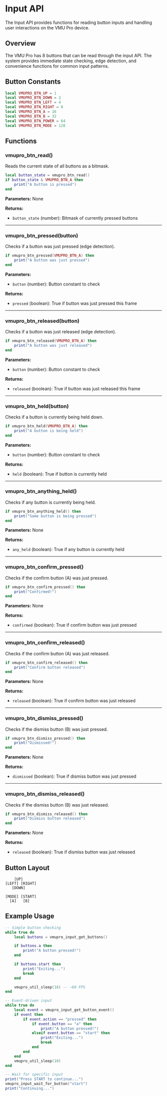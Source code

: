 # Input API

The Input API provides functions for reading button inputs and handling user interactions on the VMU Pro device.

## Overview

The VMU Pro has 8 buttons that can be read through the input API. The system provides immediate state checking, edge detection, and convenience functions for common input patterns.

## Button Constants

```lua
local VMUPRO_BTN_UP = 1
local VMUPRO_BTN_DOWN = 2
local VMUPRO_BTN_LEFT = 4
local VMUPRO_BTN_RIGHT = 8
local VMUPRO_BTN_A = 16
local VMUPRO_BTN_B = 32
local VMUPRO_BTN_POWER = 64
local VMUPRO_BTN_MODE = 128
```

## Functions

### vmupro_btn_read()

Reads the current state of all buttons as a bitmask.

```lua
local button_state = vmupro_btn_read()
if button_state & VMUPRO_BTN_A then
    print("A button is pressed")
end
```

**Parameters:** None

**Returns:**
- `button_state` (number): Bitmask of currently pressed buttons

---

### vmupro_btn_pressed(button)

Checks if a button was just pressed (edge detection).

```lua
if vmupro_btn_pressed(VMUPRO_BTN_A) then
    print("A button was just pressed")
end
```

**Parameters:**
- `button` (number): Button constant to check

**Returns:**
- `pressed` (boolean): True if button was just pressed this frame

---

### vmupro_btn_released(button)

Checks if a button was just released (edge detection).

```lua
if vmupro_btn_released(VMUPRO_BTN_A) then
    print("A button was just released")
end
```

**Parameters:**
- `button` (number): Button constant to check

**Returns:**
- `released` (boolean): True if button was just released this frame

---

### vmupro_btn_held(button)

Checks if a button is currently being held down.

```lua
if vmupro_btn_held(VMUPRO_BTN_A) then
    print("A button is being held")
end
```

**Parameters:**
- `button` (number): Button constant to check

**Returns:**
- `held` (boolean): True if button is currently held

---

### vmupro_btn_anything_held()

Checks if any button is currently being held.

```lua
if vmupro_btn_anything_held() then
    print("Some button is being pressed")
end
```

**Parameters:** None

**Returns:**
- `any_held` (boolean): True if any button is currently held

---

### vmupro_btn_confirm_pressed()

Checks if the confirm button (A) was just pressed.

```lua
if vmupro_btn_confirm_pressed() then
    print("Confirmed!")
end
```

**Parameters:** None

**Returns:**
- `confirmed` (boolean): True if confirm button was just pressed

---

### vmupro_btn_confirm_released()

Checks if the confirm button (A) was just released.

```lua
if vmupro_btn_confirm_released() then
    print("Confirm button released")
end
```

**Parameters:** None

**Returns:**
- `released` (boolean): True if confirm button was just released

---

### vmupro_btn_dismiss_pressed()

Checks if the dismiss button (B) was just pressed.

```lua
if vmupro_btn_dismiss_pressed() then
    print("Dismissed!")
end
```

**Parameters:** None

**Returns:**
- `dismissed` (boolean): True if dismiss button was just pressed

---

### vmupro_btn_dismiss_released()

Checks if the dismiss button (B) was just released.

```lua
if vmupro_btn_dismiss_released() then
    print("Dismiss button released")
end
```

**Parameters:** None

**Returns:**
- `released` (boolean): True if dismiss button was just released

## Button Layout

```
    [UP]
[LEFT] [RIGHT]
   [DOWN]

[MODE] [START]
  [A]   [B]
```

## Example Usage

```lua
-- Simple button checking
while true do
    local buttons = vmupro_input_get_buttons()

    if buttons.a then
        print("A button pressed!")
    end

    if buttons.start then
        print("Exiting...")
        break
    end

    vmupro_util_sleep(16) -- ~60 FPS
end

-- Event-driven input
while true do
    local event = vmupro_input_get_button_event()
    if event then
        if event.action == "pressed" then
            if event.button == "a" then
                print("A button pressed!")
            elseif event.button == "start" then
                print("Exiting...")
                break
            end
        end
    end
    vmupro_util_sleep(10)
end

-- Wait for specific input
print("Press START to continue...")
vmupro_input_wait_for_button("start")
print("Continuing...")
```